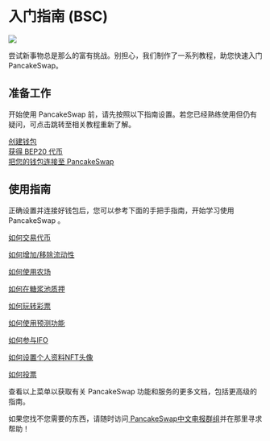 # 入门指南 (BSC)

![](https://gblobscdn.gitbook.com/assets%2F-MHREX7DHcljbY5IkjgJ%2F-MbAMObsweNRS-pDqIid%2F-MbAOS6qTp\_O-x9ZkROg%2Fdocs%20masthead%20\(15\).png?alt=media\&token=77a0592a-82b8-4cf9-92ab-998f40719f77)

尝试新事物总是那么的富有挑战。别担心，我们制作了一系列教程，助您快速入门 PancakeSwap。

## 准备工作

开始使用 PancakeSwap 前，请先按照以下指南设置。若您已经熟练使用但仍有疑问，可点击跳转至相关教程重新了解。

[创建钱包](wallet-guide.md)\
[获得 BEP20 代币](bep20-guide.md)\
[把您的钱包连接至 PancakeSwap](connection-guide.md)

## 使用指南

正确设置并连接好钱包后，您可以参考下面的手把手指南，开始学习使用 PancakeSwap 。

[如何交易代币](../products/pancakeswap-exchange/ru-he-jin-hang-jiao-yi.md)

[如何增加/移除流动性](../products/pancakeswap-exchange/ru-he-tian-jia-yi-chu-liu-dong-xing.md)

[如何使用农场](../products/yield-farming.md)

[如何在糖浆池质押](../products/syrup-pools/)

[如何玩转彩票](../products/lottery.md)

[如何使用预测功能](../products/yu-ce.md)

[如何参与IFO](../products/ifo-initial-farm-offering.md)

[如何设置个人资料NFT头像](../products/nft-ge-ren-dang-an-xi-tong/)

[如何投票](../products/voting/)

查看以上菜单以获取有关 PancakeSwap 功能和服务的更多文档，包括更高级的指南。

如果您找不您需要的东西，请随时访问[ PancakeSwap中文电报群组](https://t.me/PancakeSwap\_CN)并在那里寻求帮助！
